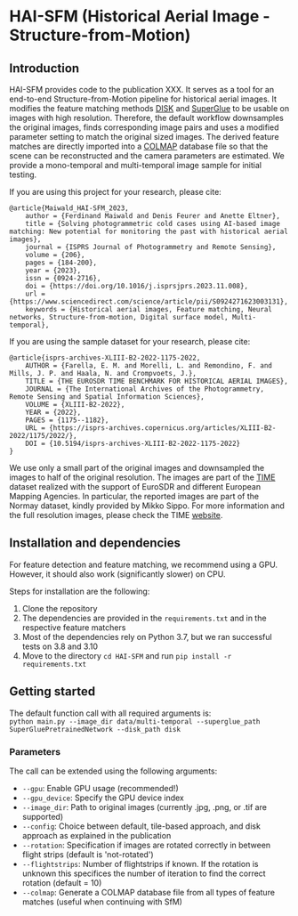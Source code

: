 # HAI-SFM (Historical Aerial Image - Structure-from-Motion)

## Introduction

HAI-SFM provides code to the publication XXX.
It serves as a tool for an end-to-end Structure-from-Motion pipeline for historical aerial images.
It modifies the feature matching methods [DISK](https://github.com/cvlab-epfl/disk) and [SuperGlue](https://github.com/magicleap/SuperGluePretrainedNetwork) to be usable on images with high resolution.
Therefore, the default workflow downsamples the original images, finds corresponding image pairs and uses a modified parameter setting to match the original sized images.
The derived feature matches are directly imported into a [COLMAP](https://github.com/colmap/colmap) database file so that the scene can be reconstructed and the camera parameters are estimated.
We provide a mono-temporal and multi-temporal image sample for initial testing.

If you are using this project for your research, please cite:
```
@article{Maiwald_HAI-SFM_2023,
    author = {Ferdinand Maiwald and Denis Feurer and Anette Eltner},
    title = {Solving photogrammetric cold cases using AI-based image matching: New potential for monitoring the past with historical aerial images},
    journal = {ISPRS Journal of Photogrammetry and Remote Sensing},
    volume = {206},
    pages = {184-200},
    year = {2023},
    issn = {0924-2716},
    doi = {https://doi.org/10.1016/j.isprsjprs.2023.11.008},
    url = {https://www.sciencedirect.com/science/article/pii/S0924271623003131},
    keywords = {Historical aerial images, Feature matching, Neural networks, Structure-from-motion, Digital surface model, Multi-temporal},
```

If you are using the sample dataset for your research, please cite:
```
@article{isprs-archives-XLIII-B2-2022-1175-2022,
    AUTHOR = {Farella, E. M. and Morelli, L. and Remondino, F. and Mills, J. P. and Haala, N. and Crompvoets, J.},
    TITLE = {THE EUROSDR TIME BENCHMARK FOR HISTORICAL AERIAL IMAGES},
    JOURNAL = {The International Archives of the Photogrammetry, Remote Sensing and Spatial Information Sciences},
    VOLUME = {XLIII-B2-2022},
    YEAR = {2022},
    PAGES = {1175--1182},
    URL = {https://isprs-archives.copernicus.org/articles/XLIII-B2-2022/1175/2022/},
    DOI = {10.5194/isprs-archives-XLIII-B2-2022-1175-2022}
}
```
We use only a small part of the original images and downsampled the images to half of the original resolution.
The images are part of the [TIME](https://time.fbk.eu) dataset realized with the support of EuroSDR and different European Mapping Agencies. 
In particular, the reported images are part of the Normay dataset, kindly provided by Mikko Sippo. 
For more information and the full resolution images, please check the TIME [website](https://time.fbk.eu).

## Installation and dependencies

For feature detection and feature matching, we recommend using a GPU.
However, it should also work (significantly slower) on CPU.

Steps for installation are the following:

1. Clone the repository
2. The dependencies are provided in the `requirements.txt` and in the respective feature matchers
3. Most of the dependencies rely on Python 3.7, but we ran successful tests on 3.8 and 3.10
4. Move to the directory `cd HAI-SFM` and run `pip install -r requirements.txt`

## Getting started

The default function call with all required arguments is:   
`python main.py --image_dir data/multi-temporal --superglue_path SuperGluePretrainedNetwork --disk_path disk`  

### Parameters
The call can be extended using the following arguments:
- `--gpu`: Enable GPU usage (recommended!)
- `--gpu_device`: Specify the GPU device index
- `--image_dir`: Path to original images (currently .jpg, .png, or .tif are supported)
- `--config`: Choice between default, tile-based approach, and disk approach as explained in the publication
- `--rotation`: Specification if images are rotated correctly in between flight strips (default is 'not-rotated')
- `--flightstrips`: Number of flightstrips if known. If the rotation is unknown this specifices the number of iteration to find the correct rotation (default = 10)
- `--colmap`: Generate a COLMAP database file from all types of feature matches (useful when continuing with SfM)

